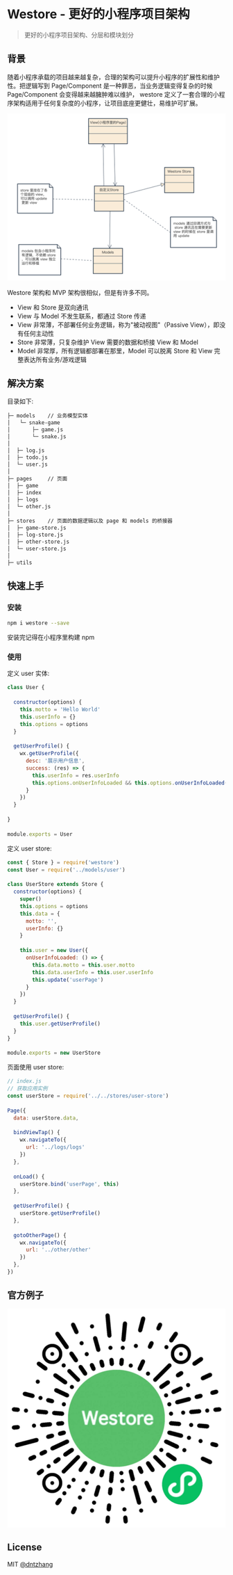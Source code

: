 # Westore - 更好的小程序项目架构

> 更好的小程序项目架构、分层和模块划分

## 背景

随着小程序承载的项目越来越复杂，合理的架构可以提升小程序的扩展性和维护性。把逻辑写到 Page/Component 是一种罪恶，当业务逻辑变得复杂的时候 Page/Component 会变得越来越臃肿难以维护， westore 定义了一套合理的小程序架构适用于任何复杂度的小程序，让项目底座更健壮，易维护可扩展。

![](./assets/westore-class-diagram.png)

Westore 架构和 MVP 架构很相似，但是有许多不同。

* View 和 Store 是双向通讯
* View 与 Model 不发生联系，都通过 Store 传递
* View 非常薄，不部署任何业务逻辑，称为"被动视图"（Passive View），即没有任何主动性
* Store 非常薄，只复杂维护 View 需要的数据和桥接 View 和 Model
* Model 非常厚，所有逻辑都部署在那里，Model 可以脱离 Store 和 View 完整表达所有业务/游戏逻辑

## 解决方案

目录如下:

```
├─ models    // 业务模型实体
│   └─ snake-game
│       ├─ game.js
│       └─ snake.js   
│  
│  ├─ log.js
│  ├─ todo.js   
│  └─ user.js   
│
├─ pages     // 页面
│  ├─ game
│  ├─ index
│  ├─ logs   
│  └─ other.js  
│
├─ stores    // 页面的数据逻辑以及 page 和 models 的桥接器
│  ├─ game-store.js   
│  ├─ log-store.js      
│  ├─ other-store.js    
│  └─ user-store.js   
│
├─ utils

```

## 快速上手


### 安装

```bash
npm i westore --save
```
安装完记得在小程序里构建 npm

### 使用

定义 user 实体:

```js
class User {

  constructor(options) {
    this.motto = 'Hello World'
    this.userInfo = {}
    this.options = options
  }

  getUserProfile() {
    wx.getUserProfile({
      desc: '展示用户信息',
      success: (res) => {
        this.userInfo = res.userInfo
        this.options.onUserInfoLoaded && this.options.onUserInfoLoaded()
      }
    })
  }

}

module.exports = User
```

定义 user store:

```js
const { Store } = require('westore')
const User = require('../models/user')

class UserStore extends Store {
  constructor(options) {
    super()
    this.options = options
    this.data = {
      motto: '',
      userInfo: {}
    }

    this.user = new User({
      onUserInfoLoaded: () => {
        this.data.motto = this.user.motto
        this.data.userInfo = this.user.userInfo
        this.update('userPage')
      }
    })
  }

  getUserProfile() {
    this.user.getUserProfile()
  }
}

module.exports = new UserStore
```

页面使用 user store:

```js
// index.js
// 获取应用实例
const userStore = require('../../stores/user-store')

Page({
  data: userStore.data,

  bindViewTap() {
    wx.navigateTo({
      url: '../logs/logs'
    })
  },

  onLoad() {
    userStore.bind('userPage', this)
  },

  getUserProfile() {
    userStore.getUserProfile()
  },

  gotoOtherPage() {
    wx.navigateTo({
      url: '../other/other'
    })
  },
})
```

## 官方例子

![](./assets/mp.jpg)

## License

MIT [@dntzhang](https://github.com/dntzhang)

